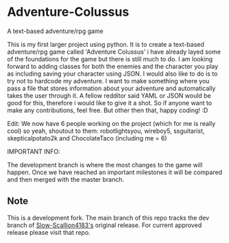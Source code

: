 # Adventure-Colussus
A text-based adventure/rpg game


This is my first larger project using python. It is to create a text-based adventure/rpg game called 'Adventure Colussus' i have already layed some of the foundations for the game
but there is still much to do. I am looking forward to adding classes for both the enemies and the character you play as including saving your character using JSON. I would also like to do is to try not to hardcode my adventure. I want to make something where you pass a file that stores information about your adventure and automatically takes the user through it. A fellow redditor said YAML or JSON would be good for this, therefore i would like to give it a shot. So if anyone want to make any contributions, feel free. But other then that, happy coding! :D

Edit: We now have 6 people working on the project (which for me is really cool) so yeah, shoutout to them: robotlightsyou, wireboy5, ssguitarist, skepticalpotato2k and ChocolateTaco (including me = 6)

IMPORTANT INFO:

The development branch is where the most changes to the game will happen. Once we have reached an important milestones it will be compared and then merged with the master branch.

## Note

This is a development fork. The main branch of this repo tracks the dev branch of [Slow-Scallion4183's](https://github.com/Slow-Scallion4183/Adventure-Colussus) original release. For current approved release please visit that repo.